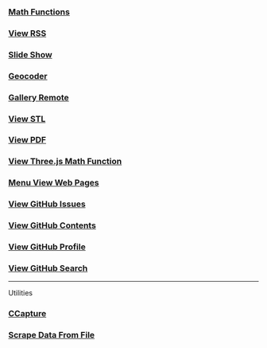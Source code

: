 

### [Math Functions]( #threejs-math-functions.html )


### [View RSS]( #view-rss.html )


### [Slide Show]( #slide-show.html )


### [Geocoder]( #menu-geocoder.md )


### [Gallery Remote]( #view-gallery-remote.html )


### [View STL]( #menu-view-stl.md )


### [View PDF]( #view-pdf.html )


### [View Three.js Math Function]( #threejs-math-functions.html )


### [Menu View Web Pages]( #menu-view-web-pages.md )


### [View GitHub Issues]( #view-github-issues.html )


### [View GitHub Contents]( #menu-view-github-contents.md )


### [View GitHub Profile]( #menu-view-github-profile.md )


### [View GitHub Search]( #menu-view-github-search.md )

***

Utilities

### [CCapture]( #../utilities/ccapture/ccapture-iframe-r1.html )


### [Scrape Data From File]( #../utilities/scrape-data-from-file/scrape-data-from-file-r1.html )
